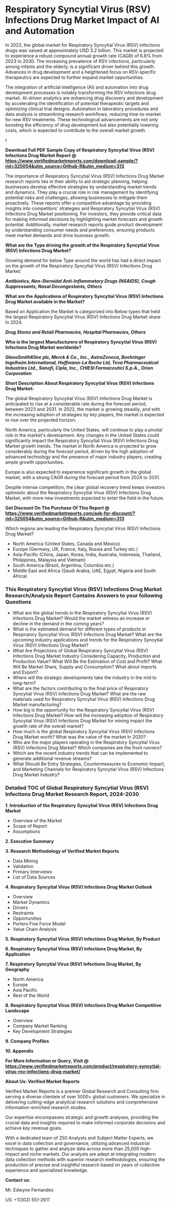 <meta name="title" content="Global Respiratory Syncytial Virus (RSV) Infections Drug Market Impact of AI and Automation"><meta name="description" content="In 2022, the global market for Respiratory Syncytial Virus (RSV) infections drugs was valued at approximately USD 3.2 billion. This market is projected to experience a"><meta name="title" content="Respiratory Syncytial Virus (RSV) Infections Drug Market Size, Share, Scope, Trends, Growth, Opportunities, Analysis, Forecast"><h1>Respiratory Syncytial Virus (RSV) Infections Drug Market Impact of AI and Automation</h1><p>In 2022, the global market for Respiratory Syncytial Virus (RSV) infections drugs was valued at approximately USD 3.2 billion. This market is projected to experience a robust compound annual growth rate (CAGR) of 6.8% from 2023 to 2030. The increasing prevalence of RSV infections, particularly among infants and the elderly, is a significant driver behind this growth. Advances in drug development and a heightened focus on RSV-specific therapeutics are expected to further expand market opportunities.</p><p>The integration of artificial intelligence (AI) and automation into drug development processes is notably transforming the RSV infections drug market. AI-driven analytics are enhancing drug discovery and development by accelerating the identification of potential therapeutic targets and optimizing clinical trial designs. Automation in laboratory procedures and data analysis is streamlining research workflows, reducing time-to-market for new RSV treatments. These technological advancements are not only boosting the efficiency of drug development but also potentially lowering costs, which is expected to contribute to the overall market growth.</p>t</p><p id="" class=""><strong>Download Full PDF Sample Copy of Respiratory Syncytial Virus (RSV) Infections Drug Market Report @ <a href="https://www.verifiedmarketreports.com/download-sample/?rid=325054&utm_source=Github-R&utm_medium=313" target="_blank">https://www.verifiedmarketreports.com/download-sample/?rid=325054&utm_source=Github-R&utm_medium=313</a></strong></p><p>The importance of&nbsp;Respiratory Syncytial Virus (RSV) Infections Drug Market research reports lies in their ability to aid strategic planning, helping businesses develop effective strategies by understanding market trends and dynamics. They play a crucial role in risk management by identifying potential risks and challenges, allowing businesses to mitigate them proactively. These reports offer a competitive advantage by providing insights into competitors' strategies and Respiratory Syncytial Virus (RSV) Infections Drug Market positioning. For investors, they provide critical data for making informed decisions by highlighting market forecasts and growth potential. Additionally, market research reports guide product development by understanding consumer needs and preferences, ensuring products meet market demands and drive business growth.</p><p><strong>What are the&nbsp;Type driving the growth of the Respiratory Syncytial Virus (RSV) Infections Drug Market?</strong></p><p id="" class="">Growing demand for below Type around the world has had a direct impact on the growth of the Respiratory Syncytial Virus (RSV) Infections Drug Market:</p><em><strong>Antibiotics, Non-Steroidal Anti-Inflammatory Drugs (NSAIDS), Cough Suppressants, Nasal Decongestants, Others</strong></em></p><strong>What are the&nbsp;Applications&nbsp;of Respiratory Syncytial Virus (RSV) Infections Drug Market available in the Market?</strong></p><p id="" class="">Based on Application the Market is categorized into Below types that held the largest Respiratory Syncytial Virus (RSV) Infections Drug Market share In 2024.</p><em><strong>Drug Stores and Retail Pharmacies, Hospital Pharmacies, Others</strong></em></p><strong>Who is the largest Manufacturers of Respiratory Syncytial Virus (RSV) Infections Drug Market worldwide?</strong></p><p><em><strong>GlaxoSmithKline plc, Merck & Co., Inc., AstraZeneca, Boehringer Ingelheim International, Hoffmann-La Roche Ltd, Teva Pharmaceutical Industries Ltd., Sanofi, Cipla, Inc., CHIESI Farmaceutici S.p.A., Orion Corporation</strong></em></p><p id="" class=""><strong>Short Description About Respiratory Syncytial Virus (RSV) Infections Drug Market:</strong></p><p>The global Respiratory Syncytial Virus (RSV) Infections Drug Market is anticipated to rise at a considerable rate during the forecast period, between 2023 and 2031. In 2022, the market is growing steadily, and with the increasing adoption of strategies by key players, the market is expected to rise over the projected horizon.</p><p>North America, particularly the United States, will continue to play a pivotal role in the market's development. Any changes in the United States could significantly impact the Respiratory Syncytial Virus (RSV) Infections Drug Market growth trends. The market in North America is projected to grow considerably during the forecast period, driven by the high adoption of advanced technology and the presence of major industry players, creating ample growth opportunities.</p><p>Europe is also expected to experience significant growth in the global market, with a strong CAGR during the forecast period from 2024 to 2031.</p><p>Despite intense competition, the clear global recovery trend keeps investors optimistic about the Respiratory Syncytial Virus (RSV) Infections Drug Market, with more new investments expected to enter the field in the future.</p><p id="" class=""><strong>Get Discount On The Purchase Of This Report @ <a href="https://www.verifiedmarketreports.com/ask-for-discount/?rid=325054&utm_source=Github-R&utm_medium=313" target="_blank">https://www.verifiedmarketreports.com/ask-for-discount/?rid=325054&utm_source=Github-R&utm_medium=313</a></strong></p>Which regions are leading the Respiratory Syncytial Virus (RSV) Infections Drug Market?</p><ul><li>North America (United States, Canada and Mexico)</li><li>Europe (Germany, UK, France, Italy, Russia and Turkey etc.)</li><li>Asia-Pacific (China, Japan, Korea, India, Australia, Indonesia, Thailand, Philippines, Malaysia and Vietnam)</li><li>South America (Brazil, Argentina, Columbia etc.)</li><li>Middle East and Africa (Saudi Arabia, UAE, Egypt, Nigeria and South Africa)</li></ul><h3 id="" class="">This Respiratory Syncytial Virus (RSV) Infections Drug Market Research/Analysis Report Contains Answers to your following Questions</h3><ul><li>What are the global trends in the Respiratory Syncytial Virus (RSV) Infections Drug Market? Would the market witness an increase or decline in the demand in the coming years?</li><li>What is the estimated demand for different types of products in Respiratory Syncytial Virus (RSV) Infections Drug Market? What are the upcoming industry applications and trends for the Respiratory Syncytial Virus (RSV) Infections Drug Market?</li><li>What Are Projections of Global Respiratory Syncytial Virus (RSV) Infections Drug Market Industry Considering Capacity, Production and Production Value? What Will Be the Estimation of Cost and Profit? What Will Be Market Share, Supply and Consumption? What about imports and Export?</li><li>Where will the strategic developments take the industry in the mid to long-term?</li><li>What are the factors contributing to the final price of Respiratory Syncytial Virus (RSV) Infections Drug Market? What are the raw materials used for Respiratory Syncytial Virus (RSV) Infections Drug Market manufacturing?</li><li>How big is the opportunity for the Respiratory Syncytial Virus (RSV) Infections Drug Market? How will the increasing adoption of Respiratory Syncytial Virus (RSV) Infections Drug Market for mining impact the growth rate of the overall market?</li><li>How much is the global Respiratory Syncytial Virus (RSV) Infections Drug Market worth? What was the value of the market In 2020?</li><li>Who are the major players operating in the Respiratory Syncytial Virus (RSV) Infections Drug Market? Which companies are the front runners?</li><li>Which are the recent industry trends that can be implemented to generate additional revenue streams?</li><li>What Should Be Entry Strategies, Countermeasures to Economic Impact, and Marketing Channels for Respiratory Syncytial Virus (RSV) Infections Drug Market Industry?</li></ul><h3 id="" class="">Detailed TOC of Global Respiratory Syncytial Virus (RSV) Infections Drug Market Research Report, 2024-2030</h3><p id="" class=""><strong>1. Introduction of the Respiratory Syncytial Virus (RSV) Infections Drug Market</strong></p><ul><li>Overview of the Market</li><li>Scope of Report</li><li>Assumptions</li></ul><p id="" class=""><strong>2. Executive Summary</strong></p><p id="" class=""><strong>3. Research Methodology of Verified Market Reports</strong></p><ul><li>Data Mining</li><li>Validation</li><li>Primary Interviews</li><li>List of Data Sources</li></ul><p id="" class=""><strong>4. Respiratory Syncytial Virus (RSV) Infections Drug Market Outlook</strong></p><ul><li>Overview</li><li>Market Dynamics</li><li>Drivers</li><li>Restraints</li><li>Opportunities</li><li>Porters Five Force Model</li><li>Value Chain Analysis</li></ul><p id="" class=""><strong>5. Respiratory Syncytial Virus (RSV) Infections Drug Market, By Product</strong></p><p id="" class=""><strong>6. Respiratory Syncytial Virus (RSV) Infections Drug Market, By Application</strong></p><p id="" class=""><strong>7. Respiratory Syncytial Virus (RSV) Infections Drug Market, By Geography</strong></p><ul><li>North America</li><li>Europe</li><li>Asia Pacific</li><li>Rest of the World</li></ul><p id="" class=""><strong>8. Respiratory Syncytial Virus (RSV) Infections Drug Market Competitive Landscape</strong></p><ul><li>Overview</li><li>Company Market Ranking</li><li>Key Development Strategies</li></ul><p id="" class=""><strong>9. Company Profiles</strong></p><p id="" class=""><strong>10. Appendix</strong></p><p id="" class=""><strong>For More Information or Query, Visit @ <a href="https://www.verifiedmarketreports.com/product/respiratory-syncytial-virus-rsv-infections-drug-market/" target="_blank">https://www.verifiedmarketreports.com/product/respiratory-syncytial-virus-rsv-infections-drug-market/</a></strong></p><p id="" class=""><strong>About Us: Verified Market Reports</strong></p><p id="" class="">Verified Market Reports is a premier Global Research and Consulting firm serving a diverse clientele of over 5000+ global customers. We specialize in delivering cutting-edge analytical research solutions and comprehensive information-enriched research studies.</p><p id="" class="">Our expertise encompasses strategic and growth analyses, providing the crucial data and insights required to make informed corporate decisions and achieve key revenue goals.</p><p id="" class="">With a dedicated team of 250 Analysts and Subject Matter Experts, we excel in data collection and governance, utilizing advanced industrial techniques to gather and analyze data across more than 25,000 high-impact and niche markets. Our analysts are adept at integrating modern data collection methods with superior research methodologies, ensuring the production of precise and insightful research based on years of collective experience and specialized knowledge.</p><p id="" class=""><strong>Contact us:</strong></p><p id="" class="">Mr. Edwyne Fernandes</p><p id="" class="">US: +1(302) 551-2611</p>